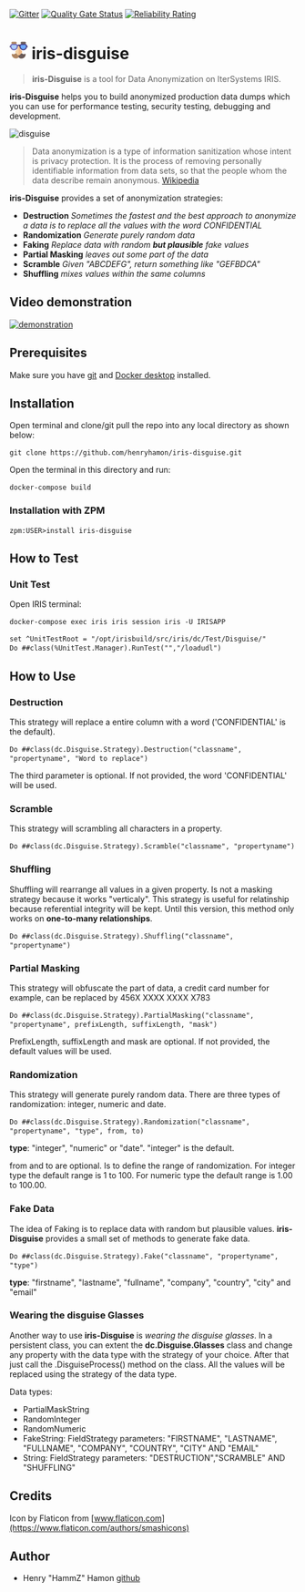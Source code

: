 [![Gitter](https://img.shields.io/badge/Available%20on-Intersystems%20Open%20Exchange-00b2a9.svg)](https://openexchange.intersystems.com/package/iris-disguise) [![Quality Gate Status](https://community.objectscriptquality.com/api/project_badges/measure?project=intersystems_iris_community%2Firis-disguise&metric=alert_status)](https://community.objectscriptquality.com/dashboard?id=intersystems_iris_community%2Firis-disguise) [![Reliability Rating](https://community.objectscriptquality.com/api/project_badges/measure?project=intersystems_iris_community%2Firis-disguise&metric=reliability_rating)](https://community.objectscriptquality.com/dashboard?id=intersystems_iris_community%2Firis-disguise)

# ![Iris Disguise](assets/fake.png?raw=true) iris-disguise

> **iris-Disguise** is a tool for Data Anonymization on IterSystems IRIS.

**iris-Disguise** helps you to build anonymized production data dumps which you can use for performance testing, security testing, debugging and development.

![disguise](https://media.giphy.com/media/3oEjHPuFDT0CpthWCY/giphy.gif)

> Data anonymization is a type of information sanitization whose intent is privacy protection. It is the process of removing personally identifiable information from data sets, so that the people whom the data describe remain anonymous. [Wikipedia](https://en.wikipedia.org/wiki/Data_anonymization)

**iris-Disguise** provides a set of anonymization strategies:
* **Destruction**  _Sometimes the fastest and the best approach to anonymize a data is to replace all the values with the word CONFIDENTIAL_
* **Randomization** _Generate purely random data_
* **Faking** _Replace data with random **but plausible** fake values_
* **Partial Masking** _leaves out some part of the data_
* **Scramble** _Given "ABCDEFG", return something like "GEFBDCA"_
* **Shuffling** _mixes values within the same columns_

## Video demonstration

[![demonstration](https://img.youtube.com/vi/Ofyf0IdakeY/0.jpg)](https://www.youtube.com/watch?v=Ofyf0IdakeY)



## Prerequisites
Make sure you have [git](https://git-scm.com/book/en/v2/Getting-Started-Installing-Git) and [Docker desktop](https://www.docker.com/products/docker-desktop) installed.

## Installation

Open terminal and clone/git pull the repo into any local directory as shown below:

```
git clone https://github.com/henryhamon/iris-disguise.git
```

Open the terminal in this directory and run:

```
docker-compose build
```

### Installation with ZPM

```
zpm:USER>install iris-disguise
```

## How to Test

### Unit Test

Open IRIS terminal:

```
docker-compose exec iris iris session iris -U IRISAPP
```

```
set ^UnitTestRoot = "/opt/irisbuild/src/iris/dc/Test/Disguise/"
Do ##class(%UnitTest.Manager).RunTest("","/loadudl")
```

## How to Use

### Destruction

This strategy will replace a entire column with a word ('CONFIDENTIAL' is the default).

```
Do ##class(dc.Disguise.Strategy).Destruction("classname", "propertyname", "Word to replace")
```

The third parameter is optional. If not provided, the word 'CONFIDENTIAL' will be used.

### Scramble

This strategy will scrambling all characters in a property.

```
Do ##class(dc.Disguise.Strategy).Scramble("classname", "propertyname")
```

### Shuffling

Shuffling will rearrange all values in a given property. Is not a masking strategy because it works "verticaly".
This strategy is useful for relatinship because referential integrity will be kept.
Until this version, this method only works on **one-to-many relationships**.

```
Do ##class(dc.Disguise.Strategy).Shuffling("classname", "propertyname")
```

### Partial Masking

This strategy will obfuscate the part of data, a credit card number for example, can be replaced by 456X XXXX XXXX X783

```
Do ##class(dc.Disguise.Strategy).PartialMasking("classname", "propertyname", prefixLength, suffixLength, "mask")
```

PrefixLength, suffixLength and mask are optional. If not provided, the default values will be used.

### Randomization

This strategy will generate purely random data. There are three types of randomization: integer, numeric and date.

```
Do ##class(dc.Disguise.Strategy).Randomization("classname", "propertyname", "type", from, to)
```

**type**: "integer", "numeric" or "date". "integer" is the default.

from and to are optional. Is to define the range of randomization.
For integer type the default range is 1 to 100. For numeric type the default range is 1.00 to 100.00.

### Fake Data

The idea of Faking is to replace data with random but plausible values.
**iris-Disguise** provides a small set of methods to generate fake data.

```
Do ##class(dc.Disguise.Strategy).Fake("classname", "propertyname", "type")
```

**type**: "firstname", "lastname", "fullname", "company", "country", "city" and "email"

### Wearing the disguise Glasses

Another way to use **iris-Disguise** is _wearing the disguise glasses_. In a persistent class, you can extent the **dc.Disguise.Glasses** class and change any property with the data type with the strategy of your choice.
After that just call the .DisguiseProcess() method on the class. All the values will be replaced using the strategy of the data type.

 Data types:
 * PartialMaskString
 * RandomInteger
 * RandomNumeric
 * FakeString: FieldStrategy parameters: "FIRSTNAME", "LASTNAME", "FULLNAME", "COMPANY", "COUNTRY", "CITY" AND "EMAIL"
 * String: FieldStrategy parameters: "DESTRUCTION","SCRAMBLE" AND "SHUFFLING"

## Credits
Icon by Flaticon from [www.flaticon.com](https://www.flaticon.com/authors/smashicons)

## Author ##

 * Henry "HammZ" Hamon [github](https://github.com/henryhamon)
